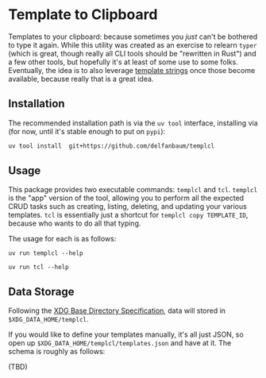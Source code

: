 # Template to Clipboard

Templates to your clipboard: because sometimes you *just* can't be bothered to
type it again. While this utility was created as an exercise to relearn `typer`
(which is great, though really all CLI tools should be "rewritten in Rust") and
a few other tools, but hopefully it's at least of some use to some folks.
Eventually, the idea is to also leverage [template
strings](https://peps.python.org/pep-0750/) once those become available, because
really that is a great idea.

## Installation

The recommended installation path is via the `uv tool` interface, installing via
(for now, until it's stable enough to put on `pypi`):

```sh
uv tool install  git+https://github.com/delfanbaum/templcl
```

## Usage

This package provides two executable commands: `templcl` and `tcl`. `templcl` is
the "app" version of the tool, allowing you to perform all the expected CRUD
tasks such as creating, listing, deleting, and updating your various templates.
`tcl` is essentially just a shortcut for `templcl copy TEMPLATE_ID`, because who
wants to do all that typing.

The usage for each is as follows:

```console
uv run templcl --help
```

```console
uv run tcl --help
```

## Data Storage

Following the [XDG Base Directory
Specification](https://specifications.freedesktop.org/basedir-spec/latest/),
data will stored in `$XDG_DATA_HOME/templcl`. 

If you would like to define your templates manually, it's all just JSON, so open
up `$XDG_DATA_HOME/templcl/templates.json` and have at it. The schema is roughly
as follows:

(TBD)
